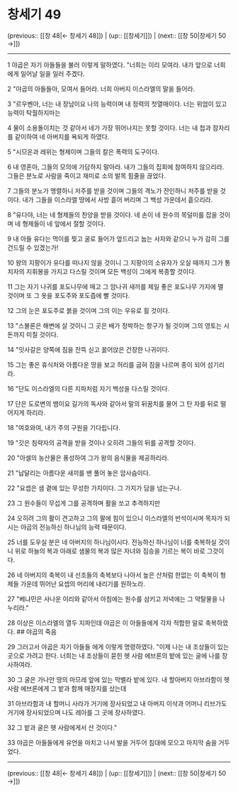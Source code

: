 # 창세기 49

(previous:: [[창 48|← 창세기 48]]) | (up:: [[창세기]]) | (next:: [[창 50|창세기 50 →]])

***




1 
야곱은 자기 아들들을 불러 이렇게 말하였다. "너희는 이리 모여라. 내가 앞으로 너희에게 일어날 일을 일러 주겠다. 



2 
"야곱의 아들들아, 모여서 들어라. 너희 아버지 이스라엘의 말을 들어라. 



3 
"르우벤아, 너는 내 장남이요 나의 능력이며 내 정력의 첫열매이다. 너는 위엄이 있고 능력이 탁월하지마는 



4 
물이 소용돌이치는 것 같아서 네가 가장 뛰어나지는 못할 것이다. 너는 내 첩과 잠자리를 같이하여 네 아버지를 욕되게 하였다. 



5 
"시므온과 레위는 형제이며 그들의 칼은 폭력의 도구이다. 



6 
내 영혼아, 그들의 모의에 가담하지 말아라. 내가 그들의 집회에 참여하지 않으리라. 그들은 분노로 사람을 죽이고 재미로 소의 발목 힘줄을 끊었다. 



7 
그들의 분노가 맹렬하니 저주를 받을 것이며 그들의 격노가 잔인하니 저주를 받을 것이다. 내가 그들을 이스라엘 땅에서 사방 흩어 버리며 그 백성 가운데서 흩으리라. 



8 
"유다야, 너는 네 형제들의 찬양을 받을 것이다. 네 손이 네 원수의 목덜미를 잡을 것이며 네 형제들이 네 앞에서 절할 것이다. 



9 
내 아들 유다는 먹이를 찢고 굴로 들어가 엎드리고 눕는 사자와 같으니 누가 감히 그를 건드릴 수 있겠는가! 



10 
왕의 지팡이가 유다를 떠나지 않을 것이니 그 지팡이의 소유자가 오실 때까지 그가 통치자의 지휘봉을 가지고 다스릴 것이며 모든 백성이 그에게 복종할 것이다. 



11 
그는 자기 나귀를 포도나무에 매고 그 암나귀 새끼를 제일 좋은 포도나무 가지에 맬 것이며 또 그 옷을 포도주와 포도즙에 빨 것이다. 



12 
그의 눈은 포도주로 붉을 것이며 그의 이는 우유로 흴 것이다. 



13 
"스불론은 해변에 살 것이니 그 곳은 배가 정박하는 항구가 될 것이며 그의 영토는 시돈까지 미칠 것이다. 



14 
"잇사갈은 양쪽에 짐을 잔뜩 싣고 꿇어앉은 건장한 나귀이다. 



15 
그는 좋은 휴식처와 아름다운 땅을 보고 허리를 굽혀 짐을 나르며 종이 되어 섬기리라. 



16 
"단도 이스라엘의 다른 지파처럼 자기 백성을 다스릴 것이다. 



17 
단은 도로변의 뱀이요 길가의 독사와 같아서 말의 뒤꿈치를 물어 그 탄 자를 뒤로 떨어지게 하리라. 



18 
"여호와여, 내가 주의 구원을 기다립니다. 



19 
"갓은 침략자의 공격을 받을 것이나 오히려 그들의 뒤를 공격할 것이다. 



20 
"아셀의 농산물은 풍성하여 그가 왕의 음식물을 제공하리라. 



21 
"납달리는 아름다운 새끼를 밴 풀어 놓은 암사슴이다. 



22 
"요셉은 샘 곁에 있는 무성한 가지이다. 그 가지가 담을 넘는구나. 



23 
그 원수들이 무섭게 그를 공격하며 활을 쏘고 추격하지만 



24 
오히려 그의 활이 견고하고 그의 팔에 힘이 있으니 이스라엘의 반석이시며 목자가 되시는 야곱의 전능하신 하나님의 능력 때문이다. 



25 
너를 도우실 분은 네 아버지의 하나님이시다. 전능하신 하나님이 너를 축복하실 것이니 위로 하늘의 복과 아래로 샘물의 복과 많은 자녀와 짐승을 기르는 복이 바로 그것이다. 



26 
네 아버지의 축복이 내 선조들의 축복보다 나아서 높은 산처럼 한없는 이 축복이 형제들 가운데 뛰어난 요셉의 머리에 내리기를 원하노라. 



27 
"베냐민은 사나운 이리와 같아서 아침에는 원수를 삼키고 저녁에는 그 약탈물을 나누리라." 



28 
이상은 이스라엘의 열두 지파인데 야곱은 이 아들들에게 각자 적합한 말로 축복하였다. ## 야곱의 죽음 



29 
그러고서 야곱은 자기 아들들 에게 이렇게 명령하였다. "이제 나는 내 조상들이 있는 곳으로 가려고 한다. 너희는 내 조상들이 묻힌 헷 사람 에브론의 밭에 있는 굴에 나를 장사하여라. 



30 
그 굴은 가나안 땅의 마므레 앞에 있는 막벨라 밭에 있다. 내 할아버지 아브라함이 헷 사람 에브론에게 그 밭과 함께 매장지를 샀는데 



31 
아브라함과 내 할머니 사라가 거기에 장사되었고 내 아버지 이삭과 어머니 리브가도 거기에 장사되었으며 나도 레아를 그 곳에 장사하였다. 



32 
그 밭과 굴은 헷 사람에게서 산 것이다." 



33 
야곱은 아들들에게 유언을 마치고 나서 발을 거두어 침대에 모으고 마지막 숨을 거두었다.

***

(previous:: [[창 48|← 창세기 48]]) | (up:: [[창세기]]) | (next:: [[창 50|창세기 50 →]])
